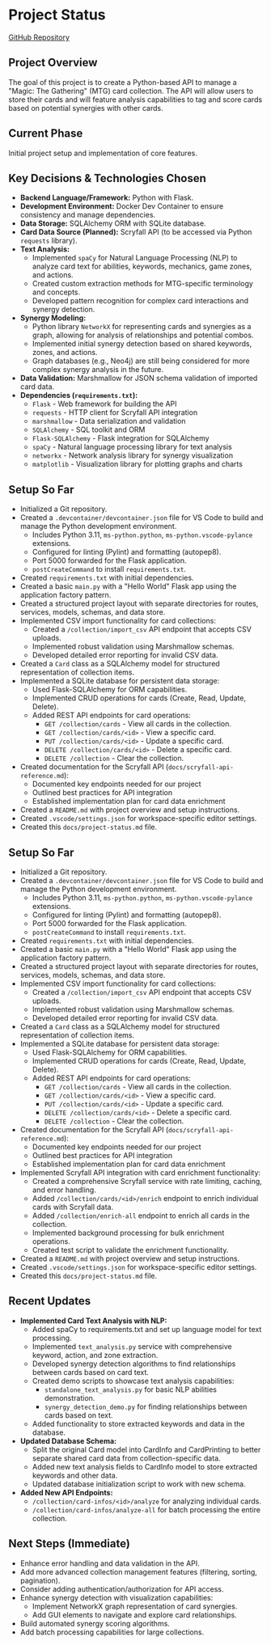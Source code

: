 # Project Status

[GitHub Repository](https://github.com/levofski/mtg-code-analyser)

## Project Overview

The goal of this project is to create a Python-based API to manage a "Magic: The Gathering" (MTG) card collection. The API will allow users to store their cards and will feature analysis capabilities to tag and score cards based on potential synergies with other cards.

## Current Phase

Initial project setup and implementation of core features.

## Key Decisions & Technologies Chosen

*   **Backend Language/Framework:** Python with Flask.
*   **Development Environment:** Docker Dev Container to ensure consistency and manage dependencies.
*   **Data Storage:** SQLAlchemy ORM with SQLite database.
*   **Card Data Source (Planned):** Scryfall API (to be accessed via Python `requests` library).
*   **Text Analysis:**
    *   Implemented `spaCy` for Natural Language Processing (NLP) to analyze card text for abilities, keywords, mechanics, game zones, and actions.
    *   Created custom extraction methods for MTG-specific terminology and concepts.
    *   Developed pattern recognition for complex card interactions and synergy detection.
*   **Synergy Modeling:**
    *   Python library `NetworkX` for representing cards and synergies as a graph, allowing for analysis of relationships and potential combos.
    *   Implemented initial synergy detection based on shared keywords, zones, and actions.
    *   Graph databases (e.g., Neo4j) are still being considered for more complex synergy analysis in the future.
*   **Data Validation:** Marshmallow for JSON schema validation of imported card data.
*   **Dependencies (`requirements.txt`):**
    *   `Flask` - Web framework for building the API
    *   `requests` - HTTP client for Scryfall API integration
    *   `marshmallow` - Data serialization and validation
    *   `SQLAlchemy` - SQL toolkit and ORM
    *   `Flask-SQLAlchemy` - Flask integration for SQLAlchemy
    *   `spaCy` - Natural language processing library for text analysis
    *   `networkx` - Network analysis library for synergy visualization
    *   `matplotlib` - Visualization library for plotting graphs and charts

## Setup So Far

*   Initialized a Git repository.
*   Created a `.devcontainer/devcontainer.json` file for VS Code to build and manage the Python development environment.
    *   Includes Python 3.11, `ms-python.python`, `ms-python.vscode-pylance` extensions.
    *   Configured for linting (Pylint) and formatting (autopep8).
    *   Port 5000 forwarded for the Flask application.
    *   `postCreateCommand` to install `requirements.txt`.
*   Created `requirements.txt` with initial dependencies.
*   Created a basic `main.py` with a "Hello World" Flask app using the application factory pattern.
*   Created a structured project layout with separate directories for routes, services, models, schemas, and data store.
*   Implemented CSV import functionality for card collections:
    *   Created a `/collection/import_csv` API endpoint that accepts CSV uploads.
    *   Implemented robust validation using Marshmallow schemas.
    *   Developed detailed error reporting for invalid CSV data.
*   Created a `Card` class as a SQLAlchemy model for structured representation of collection items.
*   Implemented a SQLite database for persistent data storage:
    *   Used Flask-SQLAlchemy for ORM capabilities.
    *   Implemented CRUD operations for cards (Create, Read, Update, Delete).
    *   Added REST API endpoints for card operations:
        *   `GET /collection/cards` - View all cards in the collection.
        *   `GET /collection/cards/<id>` - View a specific card.
        *   `PUT /collection/cards/<id>` - Update a specific card.
        *   `DELETE /collection/cards/<id>` - Delete a specific card.
        *   `DELETE /collection` - Clear the collection.
*   Created documentation for the Scryfall API (`docs/scryfall-api-reference.md`):
    *   Documented key endpoints needed for our project
    *   Outlined best practices for API integration
    *   Established implementation plan for card data enrichment
*   Created a `README.md` with project overview and setup instructions.
*   Created `.vscode/settings.json` for workspace-specific editor settings.
*   Created this `docs/project-status.md` file.

## Setup So Far

*   Initialized a Git repository.
*   Created a `.devcontainer/devcontainer.json` file for VS Code to build and manage the Python development environment.
    *   Includes Python 3.11, `ms-python.python`, `ms-python.vscode-pylance` extensions.
    *   Configured for linting (Pylint) and formatting (autopep8).
    *   Port 5000 forwarded for the Flask application.
    *   `postCreateCommand` to install `requirements.txt`.
*   Created `requirements.txt` with initial dependencies.
*   Created a basic `main.py` with a "Hello World" Flask app using the application factory pattern.
*   Created a structured project layout with separate directories for routes, services, models, schemas, and data store.
*   Implemented CSV import functionality for card collections:
    *   Created a `/collection/import_csv` API endpoint that accepts CSV uploads.
    *   Implemented robust validation using Marshmallow schemas.
    *   Developed detailed error reporting for invalid CSV data.
*   Created a `Card` class as a SQLAlchemy model for structured representation of collection items.
*   Implemented a SQLite database for persistent data storage:
    *   Used Flask-SQLAlchemy for ORM capabilities.
    *   Implemented CRUD operations for cards (Create, Read, Update, Delete).
    *   Added REST API endpoints for card operations:
        *   `GET /collection/cards` - View all cards in the collection.
        *   `GET /collection/cards/<id>` - View a specific card.
        *   `PUT /collection/cards/<id>` - Update a specific card.
        *   `DELETE /collection/cards/<id>` - Delete a specific card.
        *   `DELETE /collection` - Clear the collection.
*   Created documentation for the Scryfall API (`docs/scryfall-api-reference.md`):
    *   Documented key endpoints needed for our project
    *   Outlined best practices for API integration
    *   Established implementation plan for card data enrichment
*   Implemented Scryfall API integration with card enrichment functionality:
    *   Created a comprehensive Scryfall service with rate limiting, caching, and error handling.
    *   Added `/collection/cards/<id>/enrich` endpoint to enrich individual cards with Scryfall data.
    *   Added `/collection/enrich-all` endpoint to enrich all cards in the collection.
    *   Implemented background processing for bulk enrichment operations.
    *   Created test script to validate the enrichment functionality.
*   Created a `README.md` with project overview and setup instructions.
*   Created `.vscode/settings.json` for workspace-specific editor settings.
*   Created this `docs/project-status.md` file.

## Recent Updates

*   **Implemented Card Text Analysis with NLP:**
    *   Added spaCy to requirements.txt and set up language model for text processing.
    *   Implemented `text_analysis.py` service with comprehensive keyword, action, and zone extraction.
    *   Developed synergy detection algorithms to find relationships between cards based on card text.
    *   Created demo scripts to showcase text analysis capabilities:
        *   `standalone_text_analysis.py` for basic NLP abilities demonstration.
        *   `synergy_detection_demo.py` for finding relationships between cards based on text.
    *   Added functionality to store extracted keywords and data in the database.
*   **Updated Database Schema:**
    *   Split the original Card model into CardInfo and CardPrinting to better separate shared card data from collection-specific data.
    *   Added new text analysis fields to CardInfo model to store extracted keywords and other data.
    *   Updated database initialization script to work with new schema.
*   **Added New API Endpoints:**
    *   `/collection/card-infos/<id>/analyze` for analyzing individual cards.
    *   `/collection/card-infos/analyze-all` for batch processing the entire collection.

## Next Steps (Immediate)

*   Enhance error handling and data validation in the API.
*   Add more advanced collection management features (filtering, sorting, pagination).
*   Consider adding authentication/authorization for API access.
*   Enhance synergy detection with visualization capabilities:
    *   Implement NetworkX graph representation of card synergies.
    *   Add GUI elements to navigate and explore card relationships.
*   Build automated synergy scoring algorithms.
*   Add batch processing capabilities for large collections.

